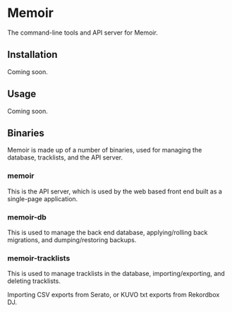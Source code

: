 # Memoir

The command-line tools and API server for Memoir.

## Installation

Coming soon.

## Usage

Coming soon.

## Binaries

Memoir is made up of a number of binaries, used for managing the database,
tracklists, and the API server.

### memoir

This is the API server, which is used by the web based front end built as a
single-page application.

### memoir-db

This is used to manage the back end database, applying/rolling back migrations,
and dumping/restoring backups.

### memoir-tracklists

This is used to manage tracklists in the database, importing/exporting, and
deleting tracklists.

Importing CSV exports from Serato, or KUVO txt exports from Rekordbox DJ.

